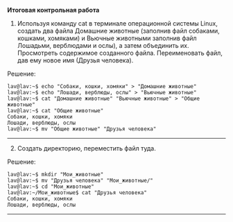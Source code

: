 **Итоговая контрольная работа**
 
 1. Используя команду cat в терминале операционной системы Linux,
    создать два файла Домашние животные (заполнив файл собаками,
    кошками, хомяками) и Вьючные животными заполнив файл Лошадьми,
    верблюдами и ослы), а затем объединить их. Просмотреть содержимое
    созданного файла. Переименовать файл, дав ему новое имя (Друзья
    человека).

Решение:

    lav@lav:~$ echo "Собаки, кошки, хомяки" > "Домашние животные"
    lav@lav:~$ echo "Лошади, верблюды, ослы" > "Вьючные животные"
    lav@lav:~$ cat "Домашние животные" "Вьючные животные" > "Общие животные"
    lav@lav:~$ cat "Общие животные"
    Собаки, кошки, хомяки
    Лошади, верблюды, ослы
    lav@lav:~$ mv "Общие животные" "Друзья человека"
    
---

 2. Создать директорию, переместить файл туда.

Решение:

    lav@lav:~$ mkdir "Мои_животные"
    lav@lav:~$ mv "Друзья человека" "Мои_животные/"
    lav@lav:~$ cd "Мои_животные"
    lav@lav:~/Мои_животные$ cat "Друзья человека"
    Собаки, кошки, хомяки
    Лошади, верблюды, ослы

---
